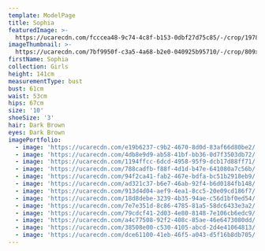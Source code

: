 ```yaml
---
template: ModelPage
title: Sophia
featuredImage: >-
  https://ucarecdn.com/fcccea48-9c74-4c8f-b153-0dbf27d75c85/-/crop/1978x1191/8,88/-/preview/
imageThumbnail: >-
  https://ucarecdn.com/7bf9950f-c3a5-4a68-b2e0-040925b95710/-/crop/809x1043/205,207/-/preview/
firstName: Sophia
collection: Girls
height: 141cm
measurementType: bust
bust: 61cm
waist: 53cm
hips: 67cm
size: '10'
shoeSize: '3'
hair: Dark Brown
eyes: Dark Brown
imagePortfolio:
  - image: 'https://ucarecdn.com/e19b6237-c9b2-4670-8d0d-83af66d80be2/'
  - image: 'https://ucarecdn.com/4db8e9d9-ab58-41bf-bb36-0d7f3503db72/'
  - image: 'https://ucarecdn.com/1194ffcc-6dcd-4958-95f9-dcb17d88ff71/'
  - image: 'https://ucarecdn.com/788cadfb-f88f-4d1d-b47e-641080a7c56b/'
  - image: 'https://ucarecdn.com/94f2ca41-fab2-467e-bdfa-bc51b2918eb9/'
  - image: 'https://ucarecdn.com/ad321c37-b6e7-46ab-92f4-b6d0184fb148/'
  - image: 'https://ucarecdn.com/913d4d04-aef9-4ea1-8cc5-20e09cd186f7/'
  - image: 'https://ucarecdn.com/18d8debe-3239-4b35-94ae-c56d1bf0ed54/'
  - image: 'https://ucarecdn.com/7e7e351d-8c86-4785-81a5-58dc6433e3a2/'
  - image: 'https://ucarecdn.com/79cdcf41-2d03-4e80-8148-7e106cb6edc9/'
  - image: 'https://ucarecdn.com/a4c77508-92f2-408c-85ae-46e6473080dd/'
  - image: 'https://ucarecdn.com/38508e00-c530-4105-abcd-2d4e41064813/'
  - image: 'https://ucarecdn.com/dce61100-41eb-46f5-a043-d5f16b8db705/'
---
```


